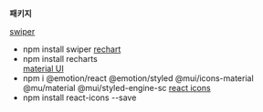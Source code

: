 
**패키지**

[swiper](https://swiperjs.com/get-started)
- npm install swiper
[rechart](https://recharts.org/en-US/)
- npm install recharts   
[material UI](https://mui.com/)
- npm i @emotion/react @emotion/styled @mui/icons-material @mu/material @mui/styled-engine-sc
[react icons](https://react-icons.github.io/react-icons/)
- npm install react-icons --save